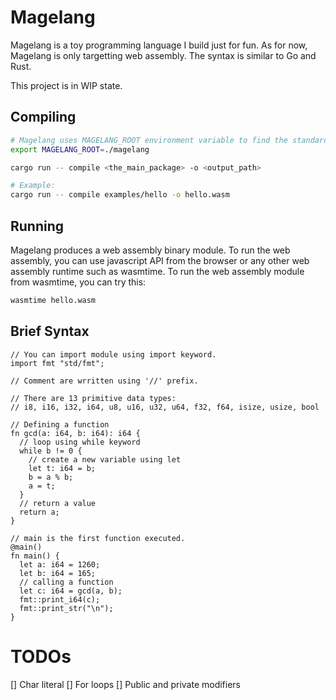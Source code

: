# Magelang

Magelang is a toy programming language I build just for fun. As for now, Magelang is only targetting web assembly.
The syntax is similar to Go and Rust.

This project is in WIP state.

## Compiling

```bash
# Magelang uses MAGELANG_ROOT environment variable to find the standard library
export MAGELANG_ROOT=./magelang

cargo run -- compile <the_main_package> -o <output_path>

# Example:
cargo run -- compile examples/hello -o hello.wasm
```

## Running

Magelang produces a web assembly binary module. To run the web assembly, you can use javascript API from the browser
or any other web assembly runtime such as wasmtime. To run the web assembly module from wasmtime, you can try this:

```bash
wasmtime hello.wasm
```

## Brief Syntax

```
// You can import module using import keyword.
import fmt "std/fmt";

// Comment are wrritten using '//' prefix.

// There are 13 primitive data types:
// i8, i16, i32, i64, u8, u16, u32, u64, f32, f64, isize, usize, bool

// Defining a function
fn gcd(a: i64, b: i64): i64 {
  // loop using while keyword
  while b != 0 {
    // create a new variable using let
    let t: i64 = b;
    b = a % b;
    a = t;
  }
  // return a value
  return a;
}

// main is the first function executed.
@main()
fn main() {
  let a: i64 = 1260;
  let b: i64 = 165;
  // calling a function
  let c: i64 = gcd(a, b);
  fmt::print_i64(c);
  fmt::print_str("\n");
}
```

# TODOs

[] Char literal
[] For loops
[] Public and private modifiers


